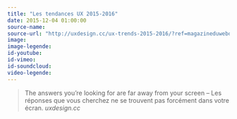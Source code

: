 ```yaml
---
title: "Les tendances UX 2015-2016"
date: 2015-12-04 01:00:00
source-name:
source-url: "http://uxdesign.cc/ux-trends-2015-2016/?ref=magazineduwebdesign"
image:
image-legende:
id-youtube:
id-vimeo:
id-soundcloud:
video-legende:
---
```

<blockquote>
  The answers you’re looking for are far away from your screen – Les réponses que vous cherchez ne se trouvent pas forcément dans votre écran.
  <cite>uxdesign.cc</cite>
</blockquote>
